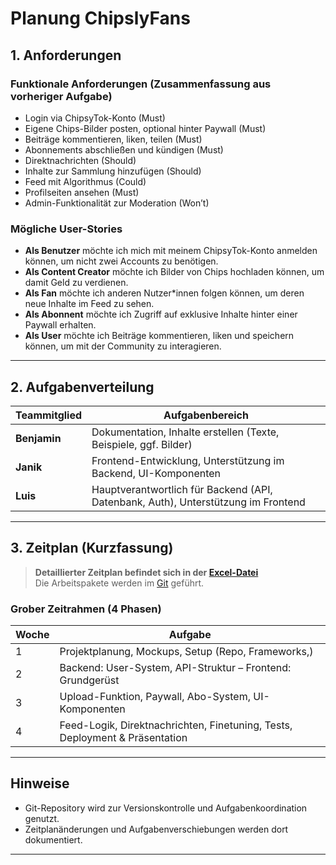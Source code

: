 # Planung ChipslyFans


## 1. Anforderungen

### Funktionale Anforderungen (Zusammenfassung aus vorheriger Aufgabe)
- Login via ChipsyTok-Konto (Must)
- Eigene Chips-Bilder posten, optional hinter Paywall (Must)
- Beiträge kommentieren, liken, teilen (Must)
- Abonnements abschließen und kündigen (Must)
- Direktnachrichten (Should)
- Inhalte zur Sammlung hinzufügen (Should)
- Feed mit Algorithmus (Could)
- Profilseiten ansehen (Must)
- Admin-Funktionalität zur Moderation (Won’t)

### Mögliche User-Stories
- **Als Benutzer** möchte ich mich mit meinem ChipsyTok-Konto anmelden können, um nicht zwei Accounts zu benötigen.
- **Als Content Creator** möchte ich Bilder von Chips hochladen können, um damit Geld zu verdienen.
- **Als Fan** möchte ich anderen Nutzer*innen folgen können, um deren neue Inhalte im Feed zu sehen.
- **Als Abonnent** möchte ich Zugriff auf exklusive Inhalte hinter einer Paywall erhalten.
- **Als User** möchte ich Beiträge kommentieren, liken und speichern können, um mit der Community zu interagieren.

---

## 2. Aufgabenverteilung

| Teammitglied | Aufgabenbereich |
|--------------|-----------------|
| **Benjamin** | Dokumentation, Inhalte erstellen (Texte, Beispiele, ggf. Bilder) |
| **Janik**    | Frontend-Entwicklung, Unterstützung im Backend, UI-Komponenten |
| **Luis**     | Hauptverantwortlich für Backend (API, Datenbank, Auth), Unterstützung im Frontend |

---

## 3. Zeitplan (Kurzfassung)

> **Detaillierter Zeitplan befindet sich in der [Excel-Datei](\IPT71_Journal&Planung.xlsx)**  
> Die Arbeitspakete werden im [Git](https://github.com/janikstucki/chipslyfans/tree/main) geführt.

### Grober Zeitrahmen (4 Phasen)
| Woche | Aufgabe |
|-------|---------|
| 1     | Projektplanung, Mockups, Setup (Repo, Frameworks,) |
| 2     | Backend: User-System, API-Struktur – Frontend: Grundgerüst |
| 3     | Upload-Funktion, Paywall, Abo-System, UI-Komponenten |
| 4     | Feed-Logik, Direktnachrichten, Finetuning, Tests, Deployment & Präsentation |

---

## Hinweise
- Git-Repository wird zur Versionskontrolle und Aufgabenkoordination genutzt.
- Zeitplanänderungen und Aufgabenverschiebungen werden dort dokumentiert.

---